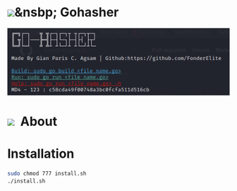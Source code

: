 # <img src="https://camo.githubusercontent.com/525688f1a883b1b13772009f360bcc50b9400237ad19eee8253637daf040733f/68747470733a2f2f696d672e69636f6e73382e636f6d2f636f6c6f722f34382f3030303030302f676f6c616e672e706e67" width="40px">&nsbp; Gohasher
<img src="demo.png">

# <img src="https://media.giphy.com/media/iY8CRBdQXODJSCERIr/giphy.gif" width="30px">&nbsp; About

# Installation 
```bash
sudo chmod 777 install.sh
./install.sh
```

